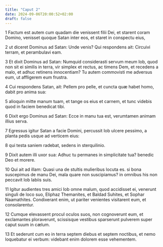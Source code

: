 ```yaml
---
title: "Caput 2"
date: 2024-09-06T20:00:52+02:00
draft: false
---
```



1 Factum est autem cum quadam die venissent filii Dei, et starent coram Domino, venisset quoque Satan inter eos, et staret in conspectu eius,

2 ut diceret Dominus ad Satan: Unde venis? Qui respondens ait: Circuivi terram, et perambulavi eam.

3 Et dixit Dominus ad Satan: Numquid considerasti servum meum Iob, quod non sit ei similis in terra, vir simplex et rectus, ac timens Dem, et recedens a malo, et adhuc retinens innocentiam? Tu autem commovisti me adversus eum, ut affligerem eum frustra.

4 Cui respondens Satan, ait: Pellem pro pelle, et cuncta quæ habet homo, dabit pro anima sua:

5 alioquin mitte manum tuam, et tange os eius et carnem, et tunc videbis quod in faciem benedicat tibi.

6 Dixit ergo Dominus ad Satan: Ecce in manu tua est, verumtamen animam illius serva.

7 Egressus igitur Satan a facie Domini, percussit Iob ulcere pessimo, a planta pedis usque ad verticem eius:

8 qui testa saniem radebat, sedens in sterquilinio.

9 Dixit autem illi uxor sua: Adhuc tu permanes in simplicitate tua? benedic Deo et morere.

10 Qui ait ad illam: Quasi una de stultis mulieribus locuta es. si bona suscepimus de manu Dei, mala quare non suscipiamus? in omnibus his non peccavit Iob labiis suis.

11 Igitur audientes tres amici Iob omne malum, quod accidisset ei, venerunt singuli de loco suo, Eliphaz Themanites, et Baldad Suhites, et Sophar Naamathites. Condixerant enim, ut pariter venientes visitarent eum, et consolarentur.

12 Cumque elevassent procul oculos suos, non cognoverunt eum, et exclamantes ploraverunt, scissisque vestibus sparserunt pulverem super caput suum in cælum.

13 Et sederunt cum eo in terra septem diebus et septem noctibus, et nemo loquebatur ei verbum: videbant enim dolorem esse vehementem.


